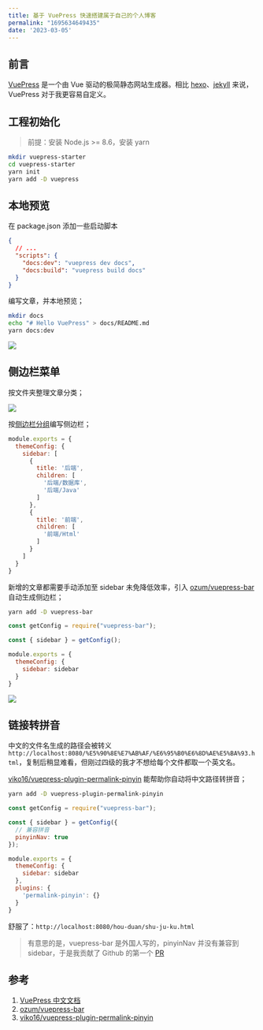 ```yaml
---
title: 基于 VuePress 快速搭建属于自己的个人博客
permalink: "1695634649435"
date: '2023-03-05'
---
```


## 前言

[VuePress](https://github.com/vuejs/vuepress) 是一个由 Vue 驱动的极简静态网站生成器。相比 [hexo](https://github.com/hexojs/hexo)、[jekyll](https://github.com/jekyll/jekyll) 来说，VuePress 对于我更容易自定义。

## 工程初始化

> 前提：安装 Node.js >= 8.6，安装 yarn

```bash
mkdir vuepress-starter
cd vuepress-starter
yarn init
yarn add -D vuepress
```

## 本地预览

在 package.json 添加一些启动脚本

```json
{
  // ...
  "scripts": {
    "docs:dev": "vuepress dev docs",
    "docs:build": "vuepress build docs"
  }
}
```

编写文章，并本地预览；

```bash
mkdir docs
echo "# Hello VuePress" > docs/README.md
yarn docs:dev
```

![](http://media.caojiantao.site:1024/blog/d4e82045-6c3c-442d-bf98-0875239cdc16.jpg)

## 侧边栏菜单

按文件夹整理文章分类；

![](http://media.caojiantao.site:1024/blog/d57bbe4f-8693-414b-9b92-4022eb02b124.jpg)

按[侧边栏分组](https://www.vuepress.cn/theme/default-theme-config.html#%E4%BE%A7%E8%BE%B9%E6%A0%8F%E5%88%86%E7%BB%84)编写侧边栏；

```javascript
module.exports = {
  themeConfig: {
    sidebar: [
      {
        title: '后端',
        children: [
          '后端/数据库',
          '后端/Java'
        ]
      },
      {
        title: '前端',
        children: [
          '前端/Html'
        ]
      }
    ]
  }
}
```

新增的文章都需要手动添加至 sidebar 未免降低效率，引入 [ozum/vuepress-bar](https://github.com/ozum/vuepress-bar) 自动生成侧边栏；

```bash
yarn add -D vuepress-bar
```

```javascript
const getConfig = require("vuepress-bar");

const { sidebar } = getConfig();

module.exports = {
  themeConfig: {
    sidebar: sidebar
  }
}
```

![](http://media.caojiantao.site:1024/blog/64ab3d74-4245-454e-b193-ee5279b6796b.jpg)

## 链接转拼音

中文的文件名生成的路径会被转义 `http://localhost:8080/%E5%90%8E%E7%AB%AF/%E6%95%B0%E6%8D%AE%E5%BA%93.html`，复制后稍显难看，但刚过四级的我才不想给每个文件都取一个英文名。

[viko16/vuepress-plugin-permalink-pinyin](https://github.com/viko16/vuepress-plugin-permalink-pinyin) 能帮助你自动将中文路径转拼音；

```bash
yarn add -D vuepress-plugin-permalink-pinyin
```

```javascript
const getConfig = require("vuepress-bar");

const { sidebar } = getConfig({
  // 兼容拼音
  pinyinNav: true
});

module.exports = {
  themeConfig: {
    sidebar: sidebar
  },
  plugins: {
    'permalink-pinyin': {}
  }
}
```

舒服了：`http://localhost:8080/hou-duan/shu-ju-ku.html`

> 有意思的是，vuepress-bar 是外国人写的，pinyinNav 并没有兼容到 sidebar，于是我贡献了 Github 的第一个 [PR](https://github.com/ozum/vuepress-bar/pull/56)

## 参考

1. [VuePress 中文文档](https://www.vuepress.cn/)
2. [ozum/vuepress-bar](https://github.com/ozum/vuepress-bar)
3. [viko16/vuepress-plugin-permalink-pinyin](https://github.com/viko16/vuepress-plugin-permalink-pinyin)